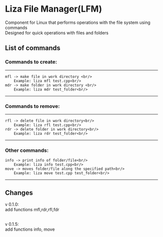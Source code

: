 # Liza File Manager(LFM) 

Component for Linux that performs operations with the file system using commands <br/>
Designed for quick operations with files and folders<br/>

## List of commands

### Commands to create:
---
    mfl -> make file in work directory <br/>
        Example: liza mfl test.cpp<br/>
    mdr -> make folder in work directory <br/>
        Example: liza mdr test_folder<br/>
---
### Commands to remove:
---
    rfl -> delete file in work directory<br/>
        Example: liza rfl test.cpp<br/>
    rdr -> delete folder in work directory<br/>
        Example: liza rdr test_folder<br/>
---
### Other commands:
    info -> print info of folder/file<br/>
        Example: liza info test.cpp<br/>
    move -> moves folder/file along the specified path<br/>
        Example: liza move test.cpp test_folder<br/>
---
## Сhanges

v 0.1.0:<br/>
    add functions mfl,rdr,rfl,fdr<br/>
<br/>

v 0.1.5:<br/>
    add functions info, move<br/>
<br/>
